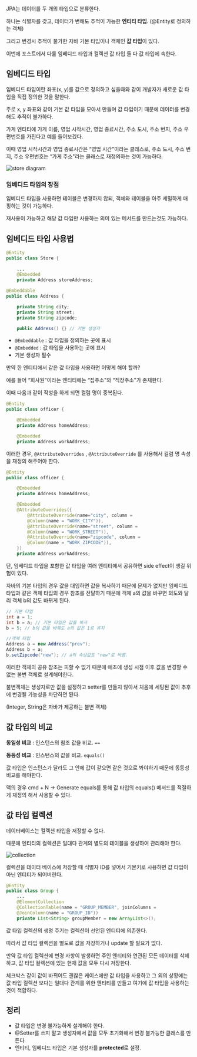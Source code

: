 JPA는 데이터를 두 개의 타입으로 분류한다.

하나는 식별자를 갖고, 데이터가 변해도 추적이 가능한  **엔티티 타입**. 
(@Entity로 정의하는 객체)

그리고 변경시 추적이 불가한 자바 기본 타입이나 객체인 **값 타입**이 있다.

이번에 포스트에서 다룰 임베디드 타입과 컬렉션 값 타입 둘 다 값 타입에 속한다.

## 임베디드 타입

임베디드 타입이란 좌표(x, y)를 값으로 정의하고 싶을때와 같이 개발자가 새로운 값 
타입을 직접 정의한 것을 말한다.

주로 x, y 좌표와 같이 기본 값 타입을 모아서 만들며 값 타입이기 때문에 데이터를 
변경해도 추적이 불가하다.

가게 엔티티에 가게 이름, 영업 시작시간, 영업 종료시간, 주소 도시, 주소 번지, 주소 
우편번호를 가진다고 예를 들어보겠다.

이때 영업 시작시간과 영업 종료시간은 “영업 시간"이라는 클래스로, 주소 도시, 주소 
번지, 주소 우편번호는 “가게 주소"라는 클래스로 재정의하는 것이 가능하다.

![store diagram](https://i.imgur.com/JRkAIu3.png)

### 임베디드 타입의 장점

임베디드 타입을 사용하면 테이블은 변경하지 않되, 객체와 테이블을 아주 세밀하게 
매핑하는 것이 가능하다.

재사용이 가능하고 해당 값 타입만 사용하는 의미 있는 메서드를 만드는것도 가능하다.

## 임베디드 타입 사용법

```java
@Entity
public class Store {
	
	...
	@Embedded
	private Address storeAddress;
```

```java
@Embeddable
public class Address {

	private String city;
	private String street;
	private String zipcode;

	public Address() {} // 기본 생성자
```

- `@Embeddable` : 값 타입을 정의하는 곳에 표시
- `@Embedded` : 값 타입을 사용하는 곳에 표시
- 기본 생성자 필수

만약 한 엔티티에서 같은 값 타입을 사용하면 어떻게 해야 할까?

예를 들어 “회사원"이라는 엔티티에는 “집주소"와 “직장주소"가 존재한다.

이때 다음과 같이 작성을 하게 되면 컬럼 명이 중복된다.

```java
@Entity
public class officer {

	@Embedded
	private Address homeAddress;

	@Embedded
	private Address workAddress;
```

이러한 경우, `@AttributeOverrides` , `@AttributeOverride` 를 사용해서 
컬럼 명 속성을 재정의 해주어야 한다.

```java
@Entity
public class officer {

	@Embedded
	private Address homeAddress;

	@Embedded
	@AttributeOverrides({
		@AttributeOverride(name="city", column = 
		@Column(name = "WORK_CITY")),
		@AttributeOverride(name="street", column = 
		@Column(name = "WORK_STREET")),
		@AttributeOverride(name="zipcode", column = 
		@Column(name = "WORK_ZIPCODE")),
	})					
	private Address workAddress;
```

단, 임베디드 타입을 포함한 값 타입을 여러 엔티티에서 공유하면 side effect이 생길 
위험이 있다.

자바의 기본 타입의 경우 값을 대입하면 값을 복사하기 때문에 문제가 없지만 임베디드 
타입과 같은 객체 타입의 경우 참조를 전달하기 때문에 객체 a의 값을 바꾸면 의도와 달리 
객체 b의 값도 바뀌게 된다.

```java
// 기본 타입 
int a = 1;
int b = a; // 기본 타입은 값을 복사
b = 5; // b의 값을 바꿔도 a의 값은 1로 유지

//객체 타입
Address a = new Address("prev");
Address b = a;
b.setZipcode("new"); // a의 속성값도 "new"로 바뀜.
```

이러한 객체의 공유 참조는 피할 수 없기 때문에 애초에 생성 시점 이후 값을 변경할 수 
없는 불변 객체로 설계해야한다.

불변객체는 생성자로만 값을 설정하고 setter를 만들지 않아서 처음에 세팅된 값이 추후에 
변경될 가능성을 차단하면 된다.

(Integer, String은 자바가 제공하는 불변 객체)

## 값 타입의 비교

**동일성 비교** : 인스턴스의 참조 값을 비교. `==` 

**동등성 비교** : 인스턴스의 값을 비교. `equals()`

값 타입은 인스턴스가 달라도 그 안에 값이 같으면 같은 것으로 봐야하기 때문에 동등성 
비교를 해야한다.

맥의 경우 cmd + N → Generate equals를 통해 값 타입의 equals() 메서드를 
적절하게 재정의 해서 사용할 수 있다.

## 값 타입 컬렉션

데이터베이스는 컬렉션 타입을 저장할 수 없다.

때문에 엔티티의 컬렉션은 일대다 관계의 별도의 테이블을 생성하여 관리해야 한다.

![collection](https://i.imgur.com/6VuGCew.png)

컬렉션을 데이터 베이스에 저장할 때 식별자 ID를 넣어서 기본키로 사용하면 값 타입이 
아닌 엔티티가 되어버린다.

```java
@Entity
public class Group {
	...
	@ElementCollection
	@CollectionTable(name = "GROUP_MEMBER", joinColumns = 
	@JoinColumn(name = "GROUP_ID"))
	private List<String> groupMember = new ArrayList<>();
```

값 타입 컬렉션의 생명 주기는 컬렉션이 선언된 엔티티에 의존한다.

따라서 값 타입 컬렉션을 별도로 값을 저장하거나 update 할 필요가 없다.

만약 값 타입 컬렉션에 변경 사항이 발생하면 주인 엔티티와 연관된 모든 데이터를 
삭제하고, 값 타입 컬렉션에 있는 현재 값을 모두 다시 저장한다.

체크박스 같이 값이 바뀌어도 괜찮은 케이스에만 값 타입을 사용하고 그 외의 상황에는 값 
타입 컬렉션 보다는 일대다 관계를 위한 엔티티를 만들고 여기에 값 타입을 사용하는 것이 
적합하다.

## 정리
- 값 타입은 변경 불가능하게 설계해야 한다.
- @Setter를 쓰지 말고 생성자에서 값을 모두 초기화해서 변경 불가능한 클래스를 만든다.
- 엔티티, 임베디드 타입은 기본 생성자를 **protected**로 설정.

